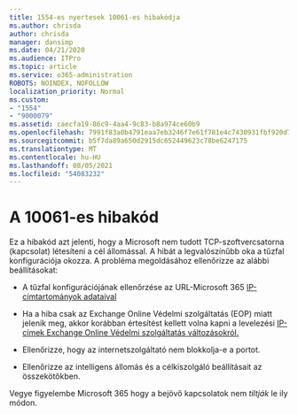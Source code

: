 ```yaml
---
title: 1554-es nyertesek 10061-es hibakódja
ms.author: chrisda
author: chrisda
manager: dansimp
ms.date: 04/21/2020
ms.audience: ITPro
ms.topic: article
ms.service: o365-administration
ROBOTS: NOINDEX, NOFOLLOW
localization_priority: Normal
ms.custom:
- "1554"
- "9000079"
ms.assetid: caecfa19-86c9-4aa4-9c83-b8a974ce60b9
ms.openlocfilehash: 7991f83a0b4791eaa7eb3246f7e61f781e4c7430931fbf920d7fd9e44c018d13
ms.sourcegitcommit: b5f7da89a650d2915dc652449623c78be6247175
ms.translationtype: MT
ms.contentlocale: hu-HU
ms.lasthandoff: 08/05/2021
ms.locfileid: "54083232"
---
```

# <a name="winsock-error-10061"></a>A 10061-es hibakód

Ez a hibakód azt jelenti, hogy a Microsoft nem tudott TCP-szoftvercsatorna (kapcsolat) létesíteni a cél állomással. A hibát a legvalószínűbb oka a tűzfal konfigurációja okozza. A probléma megoldásához ellenőrizze az alábbi beállításokat:

- A tűzfal konfigurációjának ellenőrzése az URL-Microsoft 365 [IP-címtartományok adataival](https://docs.microsoft.com/office365/enterprise/urls-and-ip-address-ranges)

- Ha a hiba csak az Exchange Online Védelmi szolgáltatás (EOP) miatt jelenik meg, akkor korábban értesítést kellett volna kapni a levelezési [IP-címek Exchange Online Védelmi szolgáltatás változásokról.](https://docs.microsoft.com/office365/SecurityCompliance/eop/exchange-online-protection-ip-addresses)

- Ellenőrizze, hogy az internetszolgáltató nem blokkolja-e a portot.

- Ellenőrizze az intelligens állomás és a célkiszolgáló beállításait az összekötőkben.

Vegye figyelembe Microsoft 365 hogy a bejövő kapcsolatok nem *tiltják* le ily módon.
